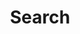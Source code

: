 ---
title: "Search" # in any language you want
layout: "search" # necessary for search
summary: "search"
placeholder: "搜索"
---